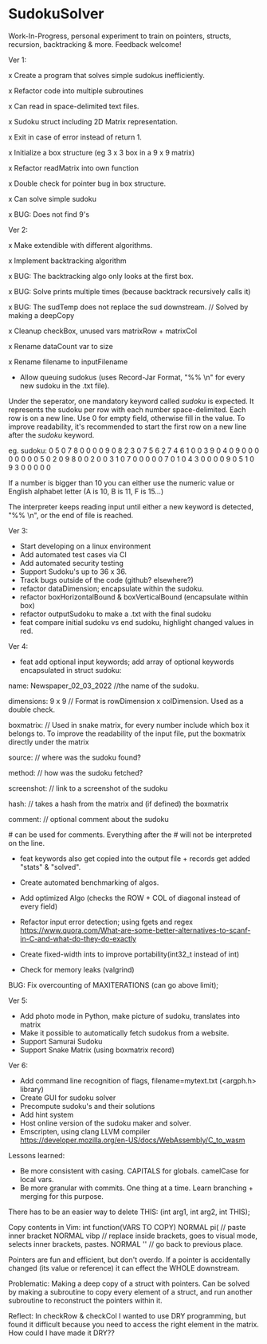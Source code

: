 # SudokuSolver

Work-In-Progress, personal experiment to train on pointers, structs, recursion, backtracking & more. 
Feedback welcome!

Ver 1: 

x Create a program that solves simple sudokus inefficiently.

x Refactor code into multiple subroutines

x Can read in space-delimited text files.

x Sudoku struct including 2D Matrix representation. 

x Exit in case of error instead of return 1.

x Initialize a box structure (eg 3 x 3 box in a 9 x 9 matrix)

x Refactor readMatrix into own function

x Double check for pointer bug in box structure.

x Can solve simple sudoku

x BUG: Does not find 9's

Ver 2: 

x Make extendible with different algorithms.

x Implement backtracking algorithm

x BUG: The backtracking algo only looks at the first box. 

x BUG: Solve prints multiple times (because backtrack recursively calls it)

x BUG: The sudTemp does not replace the sud downstream. // Solved by making a deepCopy

x Cleanup checkBox, unused vars matrixRow + matrixCol

x Rename dataCount var to size

x Rename filename to inputFilename

- Allow queuing sudokus (uses Record-Jar Format, "%% \n" for every new sudoku in the .txt file).

Under the seperator, one mandatory keyword called *sudoku* is expected. It represents the sudoku per row with each number space-delimited. Each row is on a new line. Use 0 for empty field, otherwise fill in the value. To improve readability, it's recommended to start the first row on a new line after the *sudoku* keyword.

eg.
sudoku:
0 5 0 7 8 0 0 0 0
9 0 8 2 3 0 7 5 6
2 7 4 6 1 0 0 3 9
0 4 0 9 0 0 0 0 0
0 0 0 5 0 2 0 9 8
0 0 2 0 0 3 1 0 7
0 0 0 0 0 7 0 1 0
4 3 0 0 0 0 9 0 5
1 0 9 3 0 0 0 0 0

If a number is bigger than 10 you can either use the numeric value or English alphabet letter (A is 10, B is 11, F is 15…)

The interpreter keeps reading input until either a new keyword is detected, "%% \n", or the end of file is reached.


Ver 3:
- Start developing on a linux environment
- Add automated test cases via CI
- Add automated security testing 
- Support Sudoku's up to 36 x 36.
- Track bugs outside of the code (github? elsewhere?)
- refactor dataDimension; encapsulate within the sudoku.
- refactor boxHorizontalBound & boxVerticalBound (encapsulate within box)
- refactor outputSudoku to make a .txt with the final sudoku
- feat compare initial sudoku vs end sudoku, highlight changed values in red.

Ver 4:


- feat add optional input keywords; add array of optional keywords encapsulated in struct sudoku:

name: Newspaper_02_03_2022 //the name of the sudoku.

dimensions: 9 x 9 // Format is rowDimension x colDimension. Used as a double check. 

boxmatrix: // Used in snake matrix, for every number include which box it belongs to. To improve the readability of the input file, put the boxmatrix directly under the matrix

source: // where was the sudoku found?

method: // how was the sudoku fetched?

screenshot: // link to a screenshot of the sudoku 

hash: // takes a hash from the matrix and (if defined) the boxmatrix

comment: // optional comment about the sudoku

\# can be used for comments. Everything after the # will not be interpreted on the line. 

- feat keywords also get copied into the output file + records get added "stats" & "solved".

- Create automated benchmarking of algos.
- Add optimized Algo (checks the ROW + COL of diagonal instead of every field)
- Refactor input error detection; using fgets and regex
https://www.quora.com/What-are-some-better-alternatives-to-scanf-in-C-and-what-do-they-do-exactly

- Create fixed-width ints to improve  portability(int32_t instead of int)
- Check for memory leaks (valgrind)

BUG: Fix overcounting of MAXITERATIONS (can go above limit);

Ver 5:
- Add photo mode in Python, make picture of sudoku, translates into matrix
- Make it possible to automatically fetch sudokus from a website.
- Support Samurai Sudoku
- Support Snake Matrix (using boxmatrix record)

Ver 6:
- Add command line recognition of flags, filename=mytext.txt (<argph.h> library)
- Create GUI for sudoku solver
- Precompute sudoku's and their solutions
- Add hint system
- Host online version of the sudoku maker and solver.
- Emscripten, using clang LLVM compiler https://developer.mozilla.org/en-US/docs/WebAssembly/C_to_wasm

Lessons learned:

- Be more consistent with casing. CAPITALS for globals. camelCase for local vars.
- Be more granular with commits. One thing at a time. Learn branching + merging for this purpose.

There has to be an easier way to delete THIS:
(int arg1, int arg2, int THIS);

Copy contents in Vim:
int function(VARS TO COPY)
NORMAL pi( // paste inner bracket
NORMAL vibp // replace inside brackets, goes to visual mode, selects inner brackets, pastes.
NORMAL '' // go back to previous place.

Pointers are fun and efficient, but don't overdo. If a pointer is accidentally changed (its value or reference) it can effect the WHOLE downstream.

Problematic: Making a deep copy of a struct with pointers. Can be solved by making a subroutine to copy every element of a struct, and run another subroutine to reconstruct the pointers within it.

Reflect: 
In checkRow & checkCol I wanted to use DRY programming, but found it difficult because you need to access the right element in the matrix. How could I have made it DRY??

